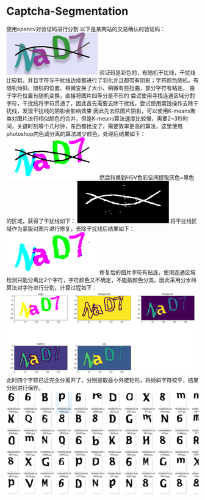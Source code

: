 ﻿# Captcha-Segmentation
使用opencv对验证码进行分割
以下是某网站的交易确认的验证码：
![验证码图片](https://github.com/102757017/Captcha-Segmentation/blob/master/get-captcha.png)
验证码是彩色的，有随机干扰线，干扰线比较粗，并且字符与干扰线边缘都进行了羽化并且都带有阴影；字符颜色随机，有随机倾斜、随机的位置、稍微变换了大小、稍微有些扭曲，部分字符有粘连。
由于字符位置有随机变换，直接将图片四等分是不形的
尝试使用寻找连通区域分割字符，干扰线将字符贯通了，因此首先需要去除干扰线，尝试使用腐蚀操作去除干扰线，发现干扰线的阴影会影响效果
因此先去除图片阴影，可以使用K-means聚类对图片进行相似颜色的合并，但是K-means算法速度比较慢，需要2~3秒时间，关键时刻等个几秒钟，东西都抢没了，需要效率更高的算法，这里使用photoshop内色调分离的算法减少颜色，处理后结果如下：
![减色图片](https://github.com/102757017/Captcha-Segmentation/blob/master/re_color.png)
然后转换到HSV色彩空间提取灰色~黑色的区域，获得了干扰线如下：
![干扰线图片](https://github.com/102757017/Captcha-Segmentation/blob/master/mask.jpg)
将干扰线区域作为蒙版对图片进行修复，去除干扰线后结果如下：
![修复图片](https://github.com/102757017/Captcha-Segmentation/blob/master/repair.png)
修复后的图片字符有粘连，使用连通区域检测只能分离出2个字符，字符颜色又不确定，不能按颜色分类，因此采用分水岭算法对字符进行分割，计算过程如下：
![分割图片](https://github.com/102757017/Captcha-Segmentation/blob/master/Division.PNG)
此时四个字符已近完全分离开了，分别提取最小外接矩形，将倾斜字符校平，结果分别进行保存。
![图片](https://github.com/102757017/Captcha-Segmentation/blob/master/result.PNG)
